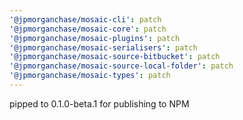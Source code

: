 ```yaml
---
'@jpmorganchase/mosaic-cli': patch
'@jpmorganchase/mosaic-core': patch
'@jpmorganchase/mosaic-plugins': patch
'@jpmorganchase/mosaic-serialisers': patch
'@jpmorganchase/mosaic-source-bitbucket': patch
'@jpmorganchase/mosaic-source-local-folder': patch
'@jpmorganchase/mosaic-types': patch
---
```


pipped to 0.1.0-beta.1 for publishing to NPM
